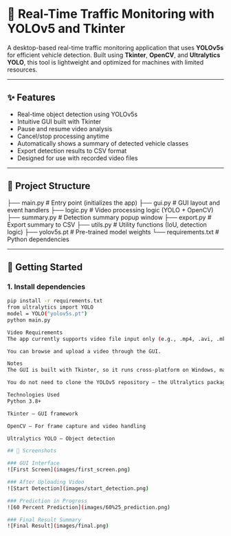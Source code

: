 # 🚦 Real-Time Traffic Monitoring with YOLOv5 and Tkinter

A desktop-based real-time traffic monitoring application that uses **YOLOv5s** for efficient vehicle detection. Built using **Tkinter**, **OpenCV**, and **Ultralytics YOLO**, this tool is lightweight and optimized for machines with limited resources.

---

## ✨ Features

- Real-time object detection using YOLOv5s
- Intuitive GUI built with Tkinter
- Pause and resume video analysis
- Cancel/stop processing anytime
- Automatically shows a summary of detected vehicle classes
- Export detection results to CSV format
- Designed for use with recorded video files

---

## 🧱 Project Structure

├── main.py # Entry point (initializes the app)
├── gui.py # GUI layout and event handlers
├── logic.py # Video processing logic (YOLO + OpenCV)
├── summary.py # Detection summary popup window
├── export.py # Export summary to CSV
├── utils.py # Utility functions (IoU, detection logic)
├── yolov5s.pt # Pre-trained model weights
└── requirements.txt # Python dependencies

---

## 🚀 Getting Started

### 1. Install dependencies

```bash
pip install -r requirements.txt
from ultralytics import YOLO
model = YOLO("yolov5s.pt")
python main.py

Video Requirements
The app currently supports video file input only (e.g., .mp4, .avi, .mkv).

You can browse and upload a video through the GUI.

Notes
The GUI is built with Tkinter, so it runs cross-platform on Windows, macOS, and Linux.

You do not need to clone the YOLOv5 repository — the Ultralytics package handles model loading directly.

Technologies Used
Python 3.8+

Tkinter – GUI framework

OpenCV – For frame capture and video handling

Ultralytics YOLO – Object detection

## 📸 Screenshots

### GUI Interface
![First Screen](images/first_screen.png)

### After Uploading Video
![Start Detection](images/start_detection.png)

### Prediction in Progress
![60 Percent Prediction](images/60%25_prediction.png)

### Final Result Summary
![Final Result](images/final.png)
